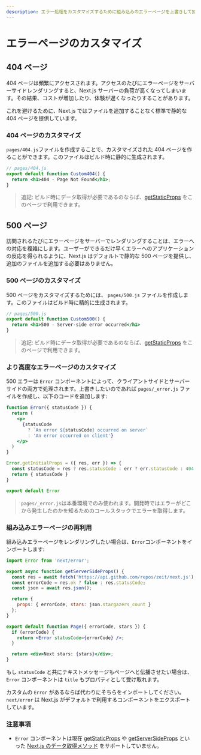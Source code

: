 ```yaml
---
description: エラー処理をカスタマイズするために組み込みのエラーページを上書きして拡張しましょう。
---
```


# エラーページのカスタマイズ

## 404 ページ

404 ページは頻繁にアクセスされます。アクセスのたびにエラーページをサーバーサイドレンダリングすると、Next.js サーバーの負荷が高くなってしまいます。その結果、コストが増加したり、体験が遅くなったりすることがあります。

これを避けるために、Next.js ではファイルを追加することなく標準で静的な 404 ページを提供しています。

### 404 ページのカスタマイズ

`pages/404.js`ファイルを作成することで、カスタマイズされた 404 ページを作ることができます。このファイルはビルド時に静的に生成されます。

```jsx
// pages/404.js
export default function Custom404() {
  return <h1>404 - Page Not Found</h1>;
}
```

> 追記: ビルド時にデータ取得が必要であるのならば、[getStaticProps](/docs/basic-features/data-fetching/get-static-props.md) をこのページで利用できます。

## 500 ページ

訪問されるたびにエラーページをサーバーでレンダリングすることは、エラーへの対応を複雑にします。ユーザーができるだけ早くエラーへのアプリケーションの反応を得られるように、Next.js はデフォルトで静的な 500 ページを提供し、追加のファイルを追加する必要はありません。

### 500 ページのカスタマイズ

500 ページをカスタマイズするためには、 `pages/500.js` ファイルを作成します。このファイルはビルド時に精的に生成されます。

```jsx
// pages/500.js
export default function Custom500() {
  return <h1>500 - Server-side error occurred</h1>
}
```

> 追記: ビルド時にデータ取得が必要であるのならば、[getStaticProps](/docs/basic-features/data-fetching/get-static-props.md) をこのページで利用できます。

### より高度なエラーページのカスタマイズ

500 エラーは `Error` コンポーネントによって、クライアントサイドとサーバーサイドの両方で処理されます。上書きしたいのであれば `pages/_error.js` ファイルを作成し、以下のコードを追加します:

```jsx
function Error({ statusCode }) {
  return (
    <p>
      {statusCode
        ? `An error ${statusCode} occurred on server`
        : 'An error occurred on client'}
    </p>
  )
}

Error.getInitialProps = ({ res, err }) => {
  const statusCode = res ? res.statusCode : err ? err.statusCode : 404
  return { statusCode }
}

export default Error
```

> `pages/_error.js`は本番環境でのみ使われます。開発時ではエラーがどこから発生したのかを知るためのコールスタックでエラーを取得します。

### 組み込みエラーページの再利用

組み込みエラーページをレンダリングしたい場合は、`Error`コンポーネントをインポートします:

```jsx
import Error from 'next/error';

export async function getServerSideProps() {
  const res = await fetch('https://api.github.com/repos/zeit/next.js');
  const errorCode = res.ok ? false : res.statusCode;
  const json = await res.json();

  return {
    props: { errorCode, stars: json.stargazers_count }
  };
}

export default function Page({ errorCode, stars }) {
  if (errorCode) {
    return <Error statusCode={errorCode} />;
  }

  return <div>Next stars: {stars}</div>;
}
```

もし `statusCode` と共にテキストメッセージもページへと伝播させたい場合は、`Error` コンポーネントは `title` もプロパティとして受け取れます。

カスタムの `Error` があるならば代わりにそちらをインポートしてください。 `next/error` は Next.js がデフォルトで利用するコンポーネントをエクスポートしています。

### 注意事項

- `Error` コンポーネントは現在 [getStaticProps](/docs/basic-features/data-fetching/get-static-props.md) や [getServerSideProps](y/docs/basic-features/data-fetching/get-server-side-props.md) といった [Next.js のデータ取得メソッド](/docs/basic-features/data-fetching/overview.md) をサポートしていません。
